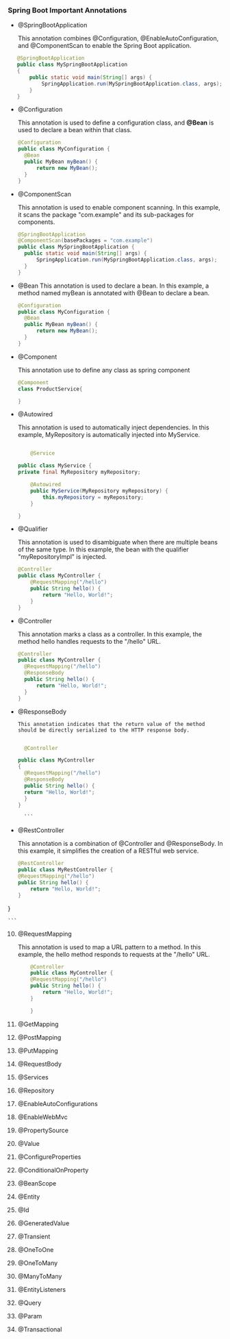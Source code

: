 ### Spring Boot Important Annotations

- @SpringBootApplication

  This annotation combines @Configuration, @EnableAutoConfiguration, and @ComponentScan to enable the Spring Boot application.

```java
   @SpringBootApplication
   public class MySpringBootApplication
   {
       public static void main(String[] args) {
           SpringApplication.run(MySpringBootApplication.class, args);
       }
   }
```

- @Configuration

  This annotation is used to define a configuration class, and **@Bean** is used to declare a bean within that class.

  ```java
  @Configuration
  public class MyConfiguration {
    @Bean
    public MyBean myBean() {
        return new MyBean();
    }
  }
  ```

- @ComponentScan

  This annotation is used to enable component scanning. In this example, it scans the package "com.example" and its sub-packages for components.

  ```java
  @SpringBootApplication
  @ComponentScan(basePackages = "com.example")
  public class MySpringBootApplication {
    public static void main(String[] args) {
        SpringApplication.run(MySpringBootApplication.class, args);
    }
  }

  ```

- @Bean
  This annotation is used to declare a bean. In this example, a method named myBean is annotated with @Bean to declare a bean.

  ```java
  @Configuration
  public class MyConfiguration {
    @Bean
    public MyBean myBean() {
        return new MyBean();
    }
  }


  ```

- @Component

  This annotation use to define any class as spring component

  ```java
  @Component
  class ProductService{

  }
  ```

- @Autowired

  This annotation is used to automatically inject dependencies. In this example, MyRepository is automatically injected into MyService.

  ```java

      @Service

  public class MyService {
  private final MyRepository myRepository;

      @Autowired
      public MyService(MyRepository myRepository) {
          this.myRepository = myRepository;
      }

  }

  ```

- @Qualifier

  This annotation is used to disambiguate when there are multiple beans of the same type. In this example, the bean with the qualifier "myRepositoryImpl" is injected.

  ```java
  @Controller
  public class MyController {
      @RequestMapping("/hello")
      public String hello() {
          return "Hello, World!";
      }
  }

  ```

- @Controller

  This annotation marks a class as a controller. In this example, the method hello handles requests to the "/hello" URL.

  ```java
  @Controller
  public class MyController {
    @RequestMapping("/hello")
    @ResponseBody
    public String hello() {
        return "Hello, World!";
    }
  }


  ```

- @ResponseBody

      This annotation indicates that the return value of the method should be directly serialized to the HTTP response body.

  ````java

    @Controller

  public class MyController
  {
    @RequestMapping("/hello")
    @ResponseBody
    public String hello() {
    return "Hello, World!";
    }
  }

    ```
  ````

- @RestController

  This annotation is a combination of @Controller and @ResponseBody. In this example, it simplifies the creation of a RESTful web service.

  ```java
  @RestController
  public class MyRestController {
  @RequestMapping("/hello")
  public String hello() {
      return "Hello, World!";
  }
  ```

}

    ```

10. @RequestMapping

    This annotation is used to map a URL pattern to a method. In this example, the hello method responds to requests at the "/hello" URL.

    ```java
        @Controller
        public class MyController {
        @RequestMapping("/hello")
        public String hello() {
            return "Hello, World!";
        }

        }


    ```

11. @GetMapping
12. @PostMapping
13. @PutMapping
14. @RequestBody
15. @Services
16. @Repository
17. @EnableAutoConfigurations
18. @EnableWebMvc
19. @PropertySource
20. @Value
21. @ConfigureProperties
22. @ConditionalOnProperty
23. @BeanScope
24. @Entity
25. @Id
26. @GeneratedValue
27. @Transient
28. @OneToOne
29. @OneToMany
30. @ManyToMany
31. @EntityListeners
32. @Query
33. @Param
34. @Transactional
